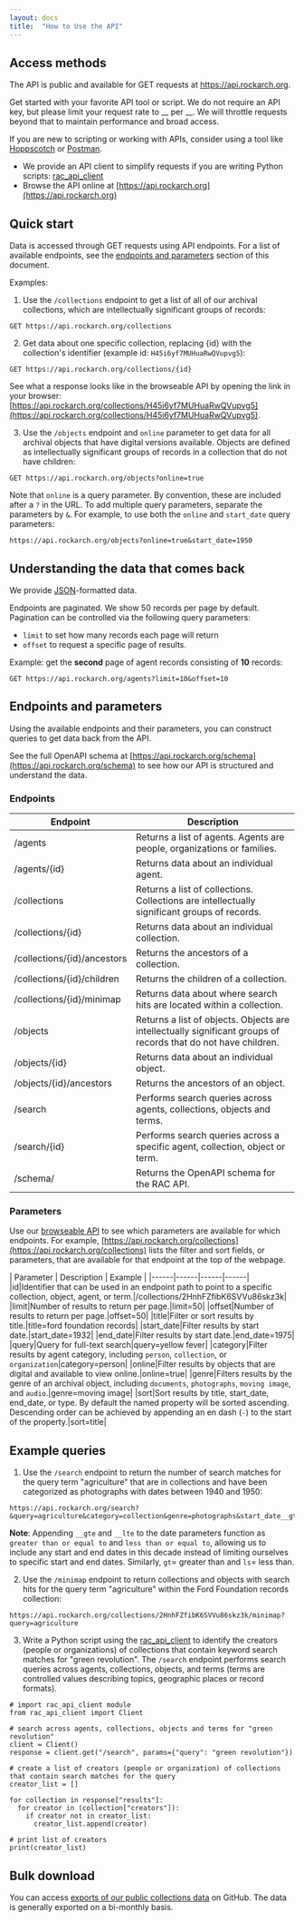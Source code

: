 ```yaml
---
layout: docs
title:  "How to Use the API"
---
```


## Access methods 
The API is public and available for GET requests at https://api.rockarch.org. 

Get started with your favorite API tool or script. We do not require an API key, but please limit your request rate to __ per __. We will throttle requests beyond that to maintain performance and broad access.

If you are new to scripting or working with APIs, consider using a tool like [Hoppscotch](https://hoppscotch.io/) or [Postman](https://www.postman.com/).

- We provide an API client to simplify requests if you are writing Python scripts: [rac_api_client](https://pypi.org/project/rac-api-client/)
- Browse the API online at [https://api.rockarch.org](https://api.rockarch.org)


## Quick start 
Data is accessed through GET requests using API endpoints. For a list of available endpoints, see the [endpoints and parameters](endpoints-and-parameters) section of this document.

Examples:

1. Use the `/collections` endpoint to get a list of all of our archival collections, which are intellectually significant groups of records:
```
GET https://api.rockarch.org/collections
```
2. Get data about one specific collection, replacing {id} with the collection's identifier (example id: `H45i6yf7MUHuaRwQVupvg5`):

```
GET https://api.rockarch.org/collections/{id}
```
See what a response looks like in the browseable API by opening the link in your browser: [https://api.rockarch.org/collections/H45i6yf7MUHuaRwQVupvg5](https://api.rockarch.org/collections/H45i6yf7MUHuaRwQVupvg5).

3. Use the `/objects` endpoint and `online` parameter to get data for all archival objects that have digital versions available. Objects are defined as intellectually significant groups of records in a collection that do not have children:

```
GET https://api.rockarch.org/objects?online=true
```

Note that `online` is a query parameter. By convention, these are included after a `?` in the URL. To add multiple query parameters, separate the parameters by `&`. For example, to use both the `online` and `start_date` query parameters:

```
https://api.rockarch.org/objects?online=true&start_date=1950
```

## Understanding the data that comes back 
We provide [JSON](https://www.json.org/json-en.html)-formatted data.

Endpoints are paginated. We show 50 records per page by default. Pagination can be controlled via the following query parameters:
 - `limit` to set how many records each page will return
 - `offset` to request a specific page of results.

Example: get the **second** page of agent records consisting of **10** records:

```
GET https://api.rockarch.org/agents?limit=10&offset=10
```

## Endpoints and parameters

 Using the available endpoints and their parameters, you can construct queries to get data back from the API. 

See the full OpenAPI schema at [https://api.rockarch.org/schema](https://api.rockarch.org/schema) to see how our API is structured and understand the data.

### Endpoints

| Endpoint | Description  |
|------|------|
|/agents|Returns a list of agents. Agents are people, organizations or families.|
|/agents/{id}|Returns data about an individual agent.|
|/collections|Returns a list of collections. Collections are intellectually significant groups of records.|
|/collections/{id}|Returns data about an individual collection.|
|/collections/{id}/ancestors|Returns the ancestors of a collection.|
|/collections/{id}/children|Returns the children of a collection.|
|/collections/{id}/minimap|Returns data about where search hits are located within a collection.|
|/objects|Returns a list of objects. Objects are intellectually significant groups of records that do not have children.|
|/objects/{id}|Returns data about an individual object.|
|/objects/{id}/ancestors|Returns the ancestors of an object.|
|/search|Performs search queries across agents, collections, objects and terms.|
|/search/{id}|Performs search queries across a specific agent, collection, object or term.
|/schema/|Returns the OpenAPI schema for the RAC API.|

### Parameters
Use our [browseable API](https://api.rockarch.org) to see which parameters are available for which endpoints. For example, [https://api.rockarch.org/collections](https://api.rockarch.org/collections) lists the filter and sort fields, or parameters, that are available for that endpoint at the top of the webpage.

| Parameter | Description | Example |
|------|------|------|------|
|id|Identifier that can be used in an endpoint path to point to a specific collection, object, agent, or term.|/collections/2HnhFZfibK6SVVu86skz3k|
|limit|Number of results to return per page.|limit=50|
|offset|Number of results to return per page.|offset=50|
|title|Filter or sort results by title.|title=ford foundation records|
|start_date|Filter results by start date.|start_date=1932|
|end_date|Filter results by start date.|end_date=1975|
|query|Query for full-text search|query=yellow fever|
|category|Filter results by agent category, including `person`, `collection`, or `organization`|category=person|
|online|Filter results by objects that are digital and available to view online.|online=true|
|genre|Filters results by the genre of an archival object, including `documents`, `photographs`, `moving image`, and `audio`.|genre=moving image|
|sort|Sort results by title, start_date, end_date, or type. By default the named property will be sorted ascending. Descending order can be achieved by appending an en dash (`-`) to the start of the property.|sort=title|


## Example queries
1. Use the `/search` endpoint to return the number of search matches for the query term "agriculture" that are in collections and have been categorized as photographs with dates between 1940 and 1950:

```
https://api.rockarch.org/search?&query=agriculture&category=collection&genre=photographs&start_date__gte=1940&end_date__lte=1950
```

**Note**: Appending `__gte` and `__lte` to the date parameters function as `greater than or equal to` and `less than or equal to`, allowing us to include any start and end dates in this decade instead of limiting ourselves to specific start and end dates. Similarly, `gt`= greater than and `ls`= less than.

2. Use the `/minimap` endpoint to return collections and objects with search hits for the query term "agriculture" within the Ford Foundation records collection:

```
https://api.rockarch.org/collections/2HnhFZfibK6SVVu86skz3k/minimap?query=agriculture
```

3. Write a Python script using the [rac_api_client](https://pypi.org/project/rac-api-client/) to identify the creators (people or organizations) of collections that contain keyword search matches for "green revolution". The `/search` endpoint performs search queries across agents, collections, objects, and terms (terms are controlled values describing topics, geographic places or record formats). 

```
# import rac_api_client module
from rac_api_client import Client

# search across agents, collections, objects and terms for "green revolution"
client = Client()
response = client.get("/search", params={"query": "green revolution"})

# create a list of creators (people or organization) of collections that contain search matches for the query
creator_list = []

for collection in response["results"]:
  for creator in (collection["creators"]):
    if creator not in creator_list:
      creator_list.append(creator)

# print list of creators
print(creator_list)
```

## Bulk download 
You can access [exports of our public collections data](https://github.com/RockefellerArchiveCenter/data) on GitHub. The data is generally exported on a bi-monthly basis.
